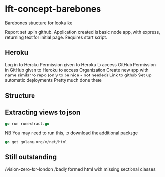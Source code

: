 # lft-concept-barebones
Barebones structure for lookalike

Report set up in github.
Application created is basic node app, with express, returning text for initial page.
Requires start script.

## Heroku
Log in to Heroku
Permission given to Heroku to access GitHub
Permission in GitHub given to Heroku to access Organization
Create new app with name similar to repo (only to be nice - not needed)
Link to github
Set up automatic deployments
Pretty much done there

## Structure

## Extracting views to json

```go
go run runextract.go
```

NB You may need to run this, to download the additional package

```go
go get golang.org/x/net/html
```

## Still outstanding

/vision-zero-for-london /badly formed html with missing sectional classes
